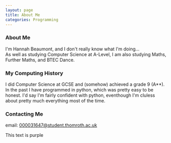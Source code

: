 ```yaml
---
layout: page
title: About Me
categories: Programming
---
```


### About Me
I'm Hannah Beaumont, and I don't really know what I'm doing...  
As well as studying Computer Science at A-Level, I am also studying Maths, Further Maths, and BTEC Dance.

### My Computing History
I did Computer Science at GCSE and (somehow) achieved a grade 9 (A**).
In the past I have programmed in python, which was pretty easy to be honest.
I'd say I'm fairly confident with python, eventhough I'm cluless about pretty much everything most of the time.

### Contacting Me
email: 000031647@student.thomroth.ac.uk

<div class="text-purple">This text is purple</div>
